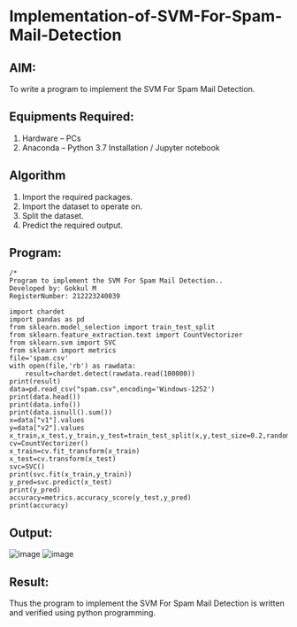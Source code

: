 # Implementation-of-SVM-For-Spam-Mail-Detection

## AIM:
To write a program to implement the SVM For Spam Mail Detection.

## Equipments Required:
1. Hardware – PCs
2. Anaconda – Python 3.7 Installation / Jupyter notebook

## Algorithm
1. Import the required packages.
2. Import the dataset to operate on.
3. Split the dataset.
4. Predict the required output.

## Program:
```
/*
Program to implement the SVM For Spam Mail Detection..
Developed by: Gokkul M
RegisterNumber: 212223240039

import chardet
import pandas as pd
from sklearn.model_selection import train_test_split
from sklearn.feature_extraction.text import CountVectorizer
from sklearn.svm import SVC
from sklearn import metrics
file='spam.csv'
with open(file,'rb') as rawdata:
    result=chardet.detect(rawdata.read(100000))
print(result)
data=pd.read_csv("spam.csv",encoding='Windows-1252')
print(data.head())
print(data.info())
print(data.isnull().sum())
x=data["v1"].values
y=data["v2"].values
x_train,x_test,y_train,y_test=train_test_split(x,y,test_size=0.2,random_state=0)
cv=CountVectorizer()
x_train=cv.fit_transform(x_train)
x_test=cv.transform(x_test)
svc=SVC()
print(svc.fit(x_train,y_train))
y_pred=svc.predict(x_test)
print(y_pred)
accuracy=metrics.accuracy_score(y_test,y_pred)
print(accuracy)
```

## Output:
![image](https://github.com/Gokkul-M/Implementation-of-SVM-For-Spam-Mail-Detection/assets/144870543/1fcb6e3a-348d-42a5-86a3-e26db43f0bae)
![image](https://github.com/Gokkul-M/Implementation-of-SVM-For-Spam-Mail-Detection/assets/144870543/fe431058-12ea-4604-ae1e-22ce949ed74e)


## Result:
Thus the program to implement the SVM For Spam Mail Detection is written and verified using python programming.
